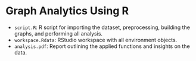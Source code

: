 # Graph Analytics Using R
- `script.R`: R script for importing the dataset, preprocessing, building the graphs, and performing all analysis.
- `workspace.Rdata`: RStudio workspace with all environment objects.
- `analysis.pdf`: Report outlining the applied functions and insights on the data.
